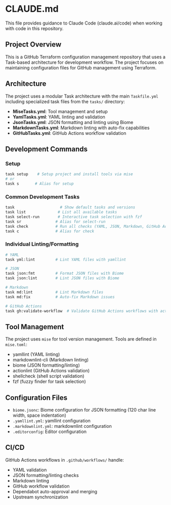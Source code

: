# CLAUDE.md

This file provides guidance to Claude Code (claude.ai/code) when working with code in this repository.

## Project Overview

This is a GitHub Terraform configuration management repository that uses a Task-based architecture for development workflow. The project focuses on maintaining configuration files for GitHub management using Terraform.

## Architecture

The project uses a modular Task architecture with the main `Taskfile.yml` including specialized task files from the `tasks/` directory:

- **MiseTasks.yml**: Tool management and setup
- **YamlTasks.yml**: YAML linting and validation
- **JsonTasks.yml**: JSON formatting and linting using Biome
- **MarkdownTasks.yml**: Markdown linting with auto-fix capabilities
- **GitHubTasks.yml**: GitHub Actions workflow validation

## Development Commands

### Setup

```bash
task setup    # Setup project and install tools via mise
# or
task s       # Alias for setup
```

### Common Development Tasks

```bash
task                    # Show default tasks and versions
task list              # List all available tasks
task select-run        # Interactive task selection with fzf
task sr               # Alias for select-run
task check            # Run all checks (YAML, JSON, Markdown, GitHub Actions)
task c                # Alias for check
```

### Individual Linting/Formatting

```bash
# YAML
task yml:lint         # Lint YAML files with yamllint

# JSON
task json:fmt         # Format JSON files with Biome
task json:lint        # Lint JSON files with Biome

# Markdown
task md:lint          # Lint Markdown files
task md:fix           # Auto-fix Markdown issues

# GitHub Actions
task gh:validate-workflow  # Validate GitHub Actions workflows with actionlint
```

## Tool Management

The project uses `mise` for tool version management. Tools are defined in `mise.toml`:

- yamllint (YAML linting)
- markdownlint-cli (Markdown linting)
- biome (JSON formatting/linting)
- actionlint (GitHub Actions validation)
- shellcheck (shell script validation)
- fzf (fuzzy finder for task selection)

## Configuration Files

- `biome.jsonc`: Biome configuration for JSON formatting (120 char line width, space indentation)
- `.yamllint.yml`: yamllint configuration
- `.markdownlint.yml`: markdownlint configuration
- `.editorconfig`: Editor configuration

## CI/CD

GitHub Actions workflows in `.github/workflows/` handle:

- YAML validation
- JSON formatting/linting checks
- Markdown linting
- GitHub workflow validation
- Dependabot auto-approval and merging
- Upstream synchronization
